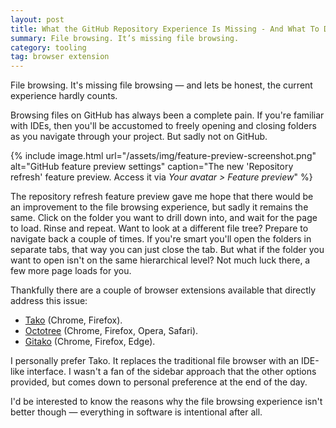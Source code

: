```yaml
---
layout: post
title: What the GitHub Repository Experience Is Missing - And What To Do About It
summary: File browsing. It’s missing file browsing.
category: tooling
tag: browser extension
---
```


File browsing. It's missing file browsing — and lets be honest, the current experience hardly counts.

Browsing files on GitHub has always been a complete pain. If you're familiar with IDEs, then you'll be accustomed to freely opening and closing folders as you navigate through your project. But sadly not on GitHub.

{%
  include image.html
  url="/assets/img/feature-preview-screenshot.png"
  alt="GitHub feature preview settings"
  caption="The new 'Repository refresh' feature preview. Access it via <i>Your avatar > Feature preview</i>"
%}

The repository refresh feature preview gave me hope that there would be an improvement to the file browsing experience, but sadly it remains the same. Click on the folder you want to drill down into, and wait for the page to load. Rinse and repeat. Want to look at a different file tree? Prepare to navigate back a couple of times. If you're smart you'll open the folders in separate tabs, that way you can just close the tab. But what if the folder you want to open isn't on the same hierarchical level? Not much luck there, a few more page loads for you.

Thankfully there are a couple of browser extensions available that directly address this issue:

- [Tako](https://github.com/brumm/tako) (Chrome, Firefox).
- [Octotree](https://github.com/ovity/octotree) (Chrome, Firefox, Opera, Safari).
- [Gitako](https://github.com/EnixCoda/Gitako) (Chrome, Firefox, Edge).

I personally prefer Tako. It replaces the traditional file browser with an IDE-like interface. I wasn't a fan of the sidebar approach that the other options provided, but comes down to personal preference at the end of the day.

I'd be interested to know the reasons why the file browsing experience isn't better though — everything in software is intentional after all.
